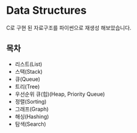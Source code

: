 # Data Structures 
C로 구현 된 자료구조를 파이썬으로 재생성 해보았습니다.

## 목차
 - 리스트(List)
 - 스택(Stack)
 - 큐(Queue)
 - 트리(Tree)
 - 우선순위 큐(힙)(Heap, Priority Queue)
 - 정렬(Sorting)
 - 그래프(Graph)
 - 해싱(Hashing)
 - 탐색(Search)